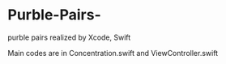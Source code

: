 # Purble-Pairs-
purble pairs realized by Xcode, Swift 

Main codes are in Concentration.swift and ViewController.swift

